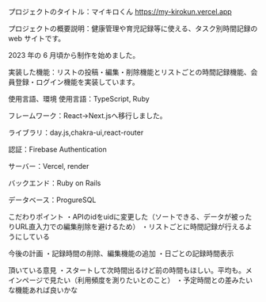 
プロジェクトのタイトル：マイキロくん
https://my-kirokun.vercel.app

プロジェクトの概要説明：健康管理や育児記録等に使える、タスク別時間記録の web サイトです。

2023 年の 6 月頃から制作を始めました。

実装した機能：リストの投稿・編集・削除機能とリストごとの時間記録機能、会員登録・ログイン機能を実装しています。

使用言語、環境 使用言語：TypeScript, Ruby

フレームワーク：React→Next.jsへ移行しました。

ライブラリ：day.js,chakra-ui,react-router

認証：Firebase Authentication

サーバー：Vercel, render

バックエンド：Ruby on Rails

データベース：ProgureSQL

こだわりポイント
・APIのidをuidに変更した（ソートできる、データが被ったりURL直入力での編集削除を避けるため）
・リストごとに時間記録が行えるようにしている

今後の計画
・記録時間の削除、編集機能の追加
・日ごとの記録時間表示

頂いている意見
・スタートして次時間出るけど前の時間もほしい。平均も。メインページで見たい（利用頻度を測りたいとのこと）
・予定時間との差みたいな機能あれば良いかな

